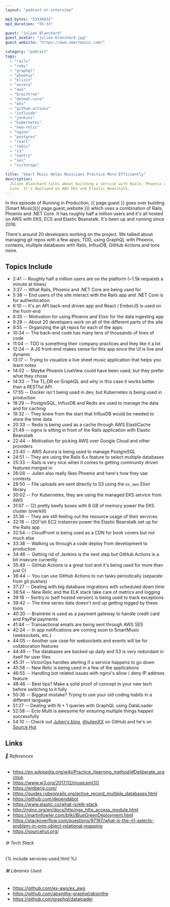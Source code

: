 ```yaml
---
layout: "podcast-or-interview"

mp3_bytes: "53336832"
mp3_duration: "55:33"

guest: "Julien Blanchard"
guest_avatar: "julien-blanchard.jpg"
guest_website: "https://www.smartmusic.com/"

category: "podcast"
tags:
  - "rails"
  - "ruby"
  - "graphql"
  - "phoenix"
  - "elixir"
  - "aurora"
  - "aws"
  - "braintree"
  - "dotnet-core"
  - "eks"
  - "github-actions"
  - "influxdb"
  - "jenkins"
  - "kubernetes"
  - "new-relic"
  - "nginx"
  - "postgres"
  - "react"
  - "redis"
  - "s3"
  - "sentry"
  - "ses"
  - "victorops"

title: "Smart Music Helps Musicians Practice More Efficiently"
description:
  Julien Blanchard talks about building a service with Rails, Phoenix and .NET
  Core. It's deployed on AWS EKS and Elastic Beanstalk.
---
```


In this episode of Running in Production, {{ page.guest }} goes over building
[Smart Music]({{ page.guest_website }}) which uses a combination of Rails,
Phoenix and .NET Core. It has roughly half a million users and it's all hosted
on AWS with EKS, ECS and Elastic Beanstalk. It's been up and running since
2016.

There's around 20 developers working on the project. We talked about managing
git repos with a few apps, TDD, using GraphQL with Phoenix, contexts, multiple
databases with Rails, InfluxDB, GitHub Actions and tons more.

## Topics Include

- 2:41 -- Roughly half a million users are on the platform (~1.5k requests a minute at times)
- 3:27 -- What Rails, Phoenix and .NET Core are being used for
- 5:38 -- End users of the site interact with the Rails app and .NET Core is for authentication
- 6:10 -- It's an API back-end driven app and React / EmberJS is used on the front-end
- 6:35 -- Motivation for using Phoenix and Elixir for the data ingesting app
- 9:28 -- About 20 developers work on all of the different parts of the site
- 9:55 -- Organizing the git repos for each of the apps
- 10:34 -- The back-end code has many tens of thousands of lines of code
- 11:04 -- TDD is something their company practices and they like it a lot
- 12:24 -- A JS front-end makes sense for this app since the UI is live and dynamic
- 13:17 -- Trying to visualize a live sheet music application that helps you learn notes
- 14:02 -- Maybe Phoenix LiveView could have been used, but they prefer what they chose
- 14:33 -- The TL;DR on GraphQL and why in this case it works better than a RESTful API
- 17:55 -- Docker isn't being used in dev, but Kubernetes is being used in production
- 18:29 -- PostgreSQL, InfluxDB and Redis are used to manage the data and for caching
- 19:32 -- They knew from the start that InfluxDB would be needed to store the time data
- 20:33 -- Redis is being used as a cache through AWS ElastiCache
- 21:49 -- nginx is sitting in front of the Rails application with Elastic Beanstalk
- 22:44 -- Motivation for picking AWS over Google Cloud and other providers
- 23:40 -- AWS Aurora is being used to manage PostgreSQL
- 24:51 -- They are using the Rails 6.x feature to select multiple databases
- 25:33 -- Rails is very nice when it comes to getting community driven features merged in
- 26:08 -- Julien also really likes Phoenix and here's how they use contexts
- 28:50 -- File uploads are sent directly to S3 using the `ex_aws` Elixir library
- 30:02 -- For Kubernetes, they are using the managed EKS service from AWS
- 31:07 -- (2) pretty beefy boxes with 8 GB of memory power the EKS cluster (overkill)
- 31:36 -- They are still feeling out the resource usage of their services
- 32:18 -- (20)'ish EC2 instances power the Elastic Beanstalk set up for the Rails app
- 32:54 -- CloudFront is being used as a CDN for book covers but not much else
- 33:38 -- Walking us through a code deploy from development to production
- 34:46 -- Getting rid of Jenkins is the next step but GitHub Actions is a bit insecure currently
- 35:49 -- GitHub Actions is a great tool and it's being used for more than just CI
- 36:44 -- You can use GitHub Actions to run tasks periodically (separate from git pushes)
- 37:27 -- Dealing with big database migrations with scheduled down time
- 38:54 -- New Relic and the ELK stack take care of metrics and logging
- 39:18 -- Sentry.io (self hosted version) is being used to track exceptions
- 39:42 -- The time series data doesn't end up getting logged by these tools
- 40:20 -- Braintree is used as a payment gateway to handle credit card and PayPal payments
- 41:44 -- Transactional emails are being sent through AWS SES
- 42:24 -- In app notifications are coming soon to SmartMusic (websockets, etc.)
- 44:05 -- Another use case for websockets and events will be for collaboration features
- 44:49 -- The databases are backed up daily and S3 is very redundant in itself for user files
- 45:31 -- VictorOps handles alerting if a service happens to go down
- 45:58 -- New Relic is being used in a few of the applications
- 46:55 -- Handling bot related issues with nginx's allow / deny IP address feature
- 48:46 -- Best tips? Make a solid proof of concept in your new tech before switching to it fully
- 50:36 -- Biggest mistake? Trying to use your old coding habits in a different language
- 51:27 -- Dealing with N + 1 queries with GraphQL using DataLoader 
- 52:58 -- Ecto Multi is awesome for ensuring multiple things happen successfully
- 54:10 -- Check out [Julien's blog](http://julienblanchard.com/), [@julienXX](https://github.com/julienXX) on GitHub and he's on [Source Hut](https://git.sr.ht/~julienxx/)

## Links

###### 📄 References

- <https://en.wikipedia.org/wiki/Practice_(learning_method)#Deliberate_practice>
- <https://www.w3.org/2017/12/musicxml31/>
- <https://emberjs.com/>
- <https://guides.rubyonrails.org/active_record_multiple_databases.html>
- <https://github.com/dependabot>
- <https://www.elastic.co/what-is/elk-stack>
- <http://nginx.org/en/docs/http/ngx_http_access_module.html>
- <https://martinfowler.com/bliki/BlueGreenDeployment.html>
- <https://stackoverflow.com/questions/97197/what-is-the-n1-selects-problem-in-orm-object-relational-mapping>
- <https://sourcehut.org/>

###### ⚙️ Tech Stack

{% include services-used.html %}

###### 🛠 Libraries Used

- <https://github.com/ex-aws/ex_aws>
- <https://github.com/absinthe-graphql/absinthe>
- <https://github.com/graphql/dataloader>
